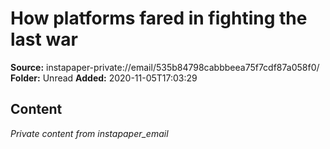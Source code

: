 # How platforms fared in fighting the last war

**Source:** instapaper-private://email/535b84798cabbbeea75f7cdf87a058f0/
**Folder:** Unread
**Added:** 2020-11-05T17:03:29




## Content
*Private content from instapaper_email*
